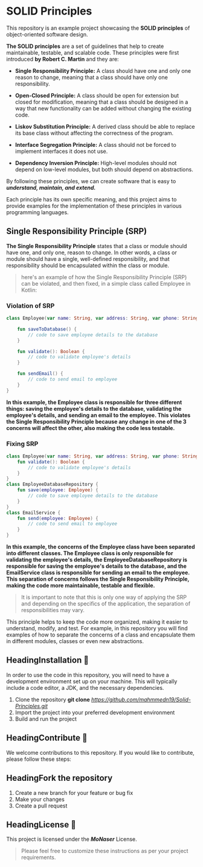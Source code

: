 
# SOLID Principles

This repository is an example project showcasing the **SOLID principles** of object-oriented software design. 

**The SOLID principles** are a set of guidelines that help to create maintainable, testable, and scalable code. These principles were first introduced **by Robert C. Martin** and they are:

- **Single Responsibility Principle:** A class should have one and only one reason to change, meaning that a class should have only one responsibility.

- **Open-Closed Principle:** A class should be open for extension but closed for modification, meaning that a class should be designed in a way that new functionality can be added without changing the existing code.

- **Liskov Substitution Principle:** A derived class should be able to replace its base class without affecting the correctness of the program.

- **Interface Segregation Principle:** A class should not be forced to implement interfaces it does not use.

- **Dependency Inversion Principle:** High-level modules should not depend on low-level modules, but both should depend on abstractions.

By following these principles, we can create software that is easy to ***understand, maintain, and extend.***

Each principle has its own specific meaning, and this project aims to provide examples for the implementation of these principles in various programming languages.

## Single Responsibility Principle (SRP)
**The Single Responsibility Principle** states that a class or module should have one, and only one, reason to change. In other words, a class or module should have a single, well-defined responsibility, and that responsibility should be encapsulated within the class or module. 


> here's an example of how the Single Responsibility Principle (SRP) can
> be violated, and then fixed, in a simple class called Employee in
> Kotlin:



### Violation of SRP
```kotlin
class Employee(var name: String, var address: String, var phone: String, var email: String) {

    fun saveToDatabase() {
        // code to save employee details to the database
    }

    fun validate(): Boolean {
        // code to validate employee's details
    }

    fun sendEmail() {
        // code to send email to employee
    }
}
```
**In this example, the Employee class is responsible for three different things: saving the employee's details to the database, validating the employee's details, and sending an email to the employee. This violates the Single Responsibility Principle because any change in one of the 3 concerns will affect the other, also making the code less testable.**

### Fixing SRP
```kotlin
class Employee(var name: String, var address: String, var phone: String, var email: String) {
    fun validate(): Boolean {
        // code to validate employee's details
    }
}
class EmployeeDatabaseRepository {
    fun save(employee: Employee) {
        // code to save employee details to the database
    }
}
class EmailService {
    fun send(employee: Employee) {
        // code to send email to employee
    }
}
```
**In this example, the concerns of the Employee class have been separated into different classes. The Employee class is only responsible for validating the employee's details, the EmployeeDatabaseRepository is responsible for saving the employee's details to the database, and the EmailService class is responsible for sending an email to the employee. This separation of concerns follows the Single Responsibility Principle, making the code more maintainable, testable and flexible.**


> It is important to note that this is only one way of applying the SRP
> and depending on the specifics of the application, the separation of
> responsibilities may vary.




This principle helps to keep the code more organized, making it easier to understand, modify, and test. For example, in this repository you will find examples of how to separate the concerns of a class and encapsulate them in different modules, classes or even new abstractions.


## HeadingInstallation :wrench:

In order to use the code in this repository, you will need to have a development environment set up on your machine. This will typically include a code editor, a JDK, and the necessary dependencies.

 1. Clone the repository **git clone** *https://github.com/mahmmedn19/Solid-Principles.git* 
 2. Import the project into your preferred development environment
 3.  Build and run the project

## HeadingContribute :handshake:

We welcome contributions to this repository. If you would like to contribute, please follow these steps:

## HeadingFork the repository

 1. Create a new branch for your feature or bug fix
 2.  Make your changes
 3. Create a pull request

## HeadingLicense :page_with_curl:

This project is licensed under the ***MoNaser*** License.

> Please feel free to customize these instructions as per your project
> requirements.
